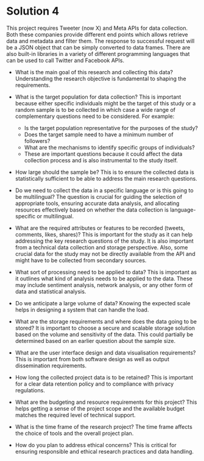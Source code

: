 # Solution 4

This project requires Tweeter (now X) and Meta APIs for data collection. Both these companies provide different end points which allows retrieve data and metadata and filter them. The response to successful request will be a JSON object that can be simply converted to data frames. There are also built-in libraries in a variety of different programming languages that can be used to call Twitter and Facebook APIs.

- What is the main goal of this research and collecting this data? Understanding the research objective is fundamental to shaping the requirements.

- What is the target population for data collection? This is important because either specific individuals might be the target of this study or a random sample is to be collected in which case a wide range of complementary questions need to be considered. For example:
	- Is the target population representative for the purposes of the study?
	- Does the target sample need to have a minimum number of followers?
	- What are the mechanisms to identify specific groups of individuals? 
	- These are important questions because it could affect the data collection process and is also instrumental to the study itself.

- How large should the sample be? This is to ensure the collected data is statistically sufficient to be able to address the main research questions.

- Do we need to collect the data in a specific language or is this going to be multilingual? The question is crucial for guiding the selection of appropriate tools, ensuring accurate data analysis, and allocating resources effectively based on whether the data collection is language-specific or multilingual.

- What are the required attributes or features to be recorded (tweets, comments, likes, shares)? This is important for the study as it can help addressing the key research questions of the study. It is also important from a technical data collection and storage perspective. Also, some crucial data for the study may not be directly available from the API and might have to be collected from secondary sources.

- What sort of processing need to be applied to data? This is important as it outlines what kind of analysis needs to be applied to the data. These may include sentiment analysis, network analysis, or any other form of data and statistical analysis.

- Do we anticipate a large volume of data? Knowing the expected scale helps in designing a system that can handle the load.

- What are the storage requirements and where does the data going to be stored? It is important to choose a secure and scalable storage solution based on the volume and sensitivity of the data. This could partially be determined based on an earlier question about the sample size.

- What are the user interface design and data visualisation requirements? This is important from both software design as well as output dissemination requirements.

- How long the collected project data is to be retained? This is important for a clear data retention policy and to compliance with privacy regulations.

- What are the budgeting and resource requirements for this project? This helps getting a sense of the project scope and the available budget matches the required level of technical support.

- What is the time frame of the research project? The time frame affects the choice of tools and the overall project plan.

- How do you plan to address ethical concerns? This is critical for ensuring responsible and ethical research practices and data handling.

